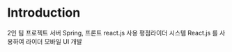 # Introduction

 2인 팀 프로젝트 서버 Spring, 프론트 react.js 사용 
 평점라이더 시스템 React.js 를 사용하여 라이더 모바일 UI 개발    
 
 
